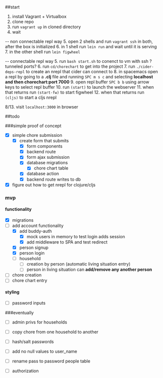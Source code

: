 ##start

1. install Vagrant + Virtualbox 
2. clone repo
3. run `vagrant up` in cloned directory
4. wait

-- non connectable repl way
5. open 2 shells and run `vagrant ssh` in both, after the box is initialized
6. in 1 shell run `lein run` and wait until it is serving
7. in the other shell run `lein figwheel` 

-- connectable repl way
5. run `bash start.sh` to conenct to vm with ssh ?tunneled ports?
6. run `cd/chorechart` to get into the project
7. run `./cider-deps-repl` to create an nrepl that cider can connect to
8. in spacemacs open a repl by going to a **.clj** file and running `SPC m s c` and selecting **localhost and  then chorechart:port 7000**
9. open repl buffer `SPC b b` using arrow keys to select repl buffer
10. run `(start)` to launch the webserver
11. when that returns run `(start-fw)` to start figwheel
12. when that returns run `(cljs)` to start a cljs nrepl

8/13. visit `localhost:3000` in browser

##todo

###simple proof of concept
- [x] simple chore submission
  - [x] create form that submits
    - [x] form components
    - [x] backend route
    - [x] form ajax submission
    - [x] database migrations
      - [x] chore chart table
    - [x] database action
    - [x] backend route writes to db
      
- [x] figure out how to get nrepl for clojure/cljs

### mvp
#### functionality
- [x] migrations
- [ ] add account functionality
  - [x] add buddy-auth
    - [x] mock users in memory to test login adds session
    - [x] add middleware to SPA and test redirect
  - [x] person signup
  - [x] person login
  - [ ] household 
    - [ ] creation by person (automatic living situation entry)
    - [ ] person in living situation can **add/remove any another person**
- [ ] chore creation
- [ ] chore chart entry
#### styling
- [ ] password inputs
    
###eventually

 - [ ] admin privs for households
 - [ ] copy chore from one household to another
 - [ ] hash/salt passwords
 - [ ] add no null values to user_name
 - [ ] rename pass to password people table
 - [ ] authorization

